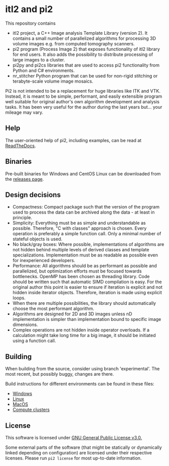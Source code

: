 
# itl2 and pi2

This repository contains
* itl2 project, a C++ Image analysis Template Library (version 2). It contains a small number of parallelized algorithms for processing 3D volume images e.g. from computed tomography scanners.
* pi2 program (Process Image 2) that exposes functionality of itl2 library for end users. It also adds the possibility to distribute processing of large images to a cluster.
* pi2py and pi2cs libraries that are used to access pi2 functionality from Python and C# environments.
* nr_stitcher Python program that can be used for non-rigid stitching or terabyte-scale volume image mosaics.

Pi2 is not intended to be a replacement for huge libraries like ITK and VTK. Instead, it is meant to be simple, performant, and easily extensible program well suitable for original author's own algorithm development and analysis tasks. It has been very useful for the author during the last years but... your mileage may vary.


## Help

The user-oriented help of pi2, including examples, can be read at [ReadTheDocs](https://pi2-docs.readthedocs.io/en/latest/).


## Binaries

Pre-built binaries for Windows and CentOS Linux can be downloaded from the [releases page](https://github.com/arttumiettinen/pi2/releases).


## Design decisions

* Compactness: Compact package such that the version of the program used to process the data can be archived along the data - at least in principle.
* Simplicity: Everything must be as simple and understandable as possible. Therefore, "C with classes" approach is chosen. Every operation is preferably a simple function call. Only a minimal number of stateful objects is used.
* No black/gray boxes: Where possible, implementations of algorithms are not hidden behind multiple levels of derived classes and template specializations. Implementation must be as readable as possible even for inexperienced developers.
* Performance: All algorithms should be as performant as possible and parallelized, but optimization efforts must be focused towards bottlenecks. OpenMP has been chosen as threading library. Code should be written such that automatic SIMD compilation is easy. For the original author this point is easier to ensure if iteration is explicit and not hidden inside iterator objects. Therefore, iteration is made using explicit loops.
* When there are multiple possibilities, the library should automatically choose the most performant algorithm.
* Algorithms are designed for 2D and 3D images unless nD implementation is simpler than implementation bound to specific image dimensions.
* Complex operations are not hidden inside operator overloads. If a calculation might take long time for a big image, it should be initiated using a function call.



## Building

When building from the source, consider using branch 'experimental'. The most recent, but possibly buggy, changes are there.

Build instructions for different environments can be found in these files:
* [Windows](build_instructions_windows.md)
* [Linux](build_instructions_linux.md)
* [MacOS](build_instructions_macos.md)
* [Compute clusters](cluster_instructions.md)


## License

This software is licensed under [GNU General Public License v3.0.](LICENSE.txt)

Some external parts of the software (that might be statically or dynamically linked depending on configuration) are licensed under their respective licenses. Please run `pi2 license` for most up-to-date information.

